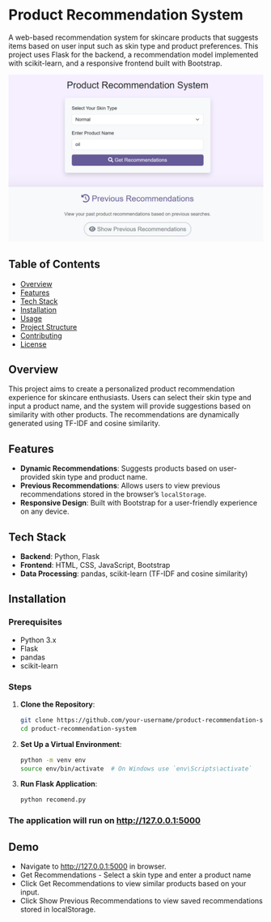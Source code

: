 # Product Recommendation System

A web-based recommendation system for skincare products that suggests items based on user input such as skin type and product preferences. This project uses Flask for the backend, a recommendation model implemented with scikit-learn, and a responsive frontend built with Bootstrap.

![Recomendations_Landing_Page](./src/recomend.jpg)

## Table of Contents
- [Overview](#overview)
- [Features](#features)
- [Tech Stack](#tech-stack)
- [Installation](#installation)
- [Usage](#usage)
- [Project Structure](#project-structure)
- [Contributing](#contributing)
- [License](#license)

## Overview

This project aims to create a personalized product recommendation experience for skincare enthusiasts. Users can select their skin type and input a product name, and the system will provide suggestions based on similarity with other products. The recommendations are dynamically generated using TF-IDF and cosine similarity.

## Features

- **Dynamic Recommendations**: Suggests products based on user-provided skin type and product name.
- **Previous Recommendations**: Allows users to view previous recommendations stored in the browser’s `localStorage`.
- **Responsive Design**: Built with Bootstrap for a user-friendly experience on any device.

## Tech Stack

- **Backend**: Python, Flask
- **Frontend**: HTML, CSS, JavaScript, Bootstrap
- **Data Processing**: pandas, scikit-learn (TF-IDF and cosine similarity)

## Installation

### Prerequisites
- Python 3.x
- Flask
- pandas
- scikit-learn

### Steps

1. **Clone the Repository**:
   ```bash
   git clone https://github.com/your-username/product-recommendation-system.git
   cd product-recommendation-system
2. **Set Up a Virtual Environment**:
    ```bash
    python -m venv env
    source env/bin/activate  # On Windows use `env\Scripts\activate`
3. **Run Flask Application**:
    ```bash
    python recomend.py

### The application will run on http://127.0.0.1:5000

## Demo

- Navigate to http://127.0.0.1:5000 in browser.
- Get Recommendations - Select a skin type and enter a product name
- Click Get Recommendations to view similar products based on your input.
- Click Show Previous Recommendations to view saved recommendations stored in localStorage.




